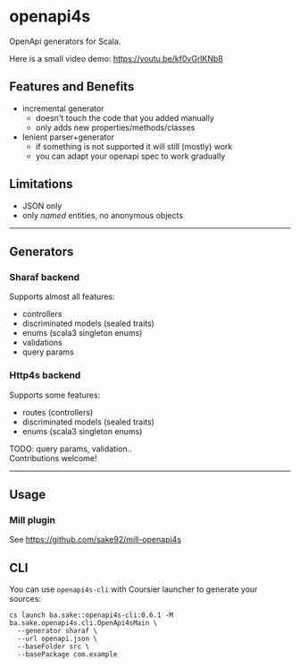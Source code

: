 # openapi4s

OpenApi generators for Scala.

Here is a small video demo: https://youtu.be/kf0vGrlKNb8

## Features and Benefits
- incremental generator
  - doesn't touch the code that you added manually
  - only adds new properties/methods/classes
- lenient parser+generator
  - if something is not supported it will still (mostly) work
  - you can adapt your openapi spec to work gradually

## Limitations
- JSON only
- only *named* entities, no anonymous objects

---

## Generators

### Sharaf backend
Supports almost all features:
- controllers
- discriminated models (sealed traits)
- enums (scala3 singleton enums)
- validations
- query params

### Http4s backend
Supports some features:
- routes (controllers)
- discriminated models (sealed traits)
- enums (scala3 singleton enums)

TODO: query params, validation..  
Contributions welcome!

---

## Usage

### Mill plugin

See https://github.com/sake92/mill-openapi4s

## CLI

You can use `openapi4s-cli` with Coursier launcher to generate your sources:

```shell
cs launch ba.sake::openapi4s-cli:0.6.1 -M ba.sake.openapi4s.cli.OpenApi4sMain \
  --generator sharaf \
  --url openapi.json \
  --baseFolder src \
  --basePackage com.example
```


